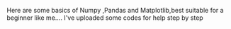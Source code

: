 Here are some basics of Numpy ,Pandas and Matplotlib,best suitable for a beginner like me....
I've uploaded some codes for help step by step
